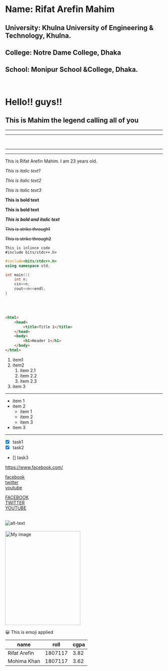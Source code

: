 <!--Markdown tutorial-->

<!--This is Header-->
# Name: Rifat Arefin Mahim
## University: Khulna University of Engineering & Technology, Khulna.
## College: Notre Dame College, Dhaka
## School: Monipur School &College, Dhaka.
<br>
<!--Headers can be written in HTML formats-->
<h1> Hello!! guys!!</h1>
<h2> This is Mahim the legend calling all of you </h2>
<hr>
<hr><br>
<!--Heading using markdown-->

---
---

<p>This is Rifat Arefin Mahim. I am 23 years old.</p>
<i>This is italic text1</i>

_This is italic text2_

*This is italic text3*

__This is bold text__

**This is bold text**

***This is bold and italic text***

~~This is strike through1~~

<del>This is strike through2</del>

`This is inlince code`<br>
`#include bits/stdc++.h>`

```c++
#include<bits/stdc++.h>
using namespace std;

int main(){
    int n;
    cin>>n;
    cout<<n<<endl;
}

```
<br>
<br>

```html
<html>
    <head>
        <title>Title 1</title>
    </head>
    <body>
        <h1>Header 1</h1>
    </body>
</html>
```

1. item1
2. item2
    1. item 2.1
    2. item 2.2
    3. item 2.3
3. item 3
<hr>

- item 1
- item 2
    - item 1
    - item 2
    - item 3
- item 3
<hr>

- [x] task1
- [x] task2
- [] task3

https://www.facebook.com/

[facebook](https://www.facebook.com/)<br>
[twitter](https://twitter.com/home?lang=en)<br>
[youtube](https://www.youtube.com/)

[face]: https://www.facebook.com/
[you]: https://www.youtube.com/
[twit]: https://twitter.com/home?lang=en

[FACEBOOK][face]<br>
[TWITTER][twit]<br>
[YOUTUBE][you]<br>
<br>
<!--image-->
![alt-text](./Images/image.jpg)
<br><br>
<img src="./Images/image.jpg" 
alt = "My image" width="240" height="300" title="Rifat Boss">

😀 This is emoji applied 

|name|roll|cgpa|
|----|----|----|
|Rifat Arefin|1807117|3.82|
|Mohima Khan|1807117|3.62|


